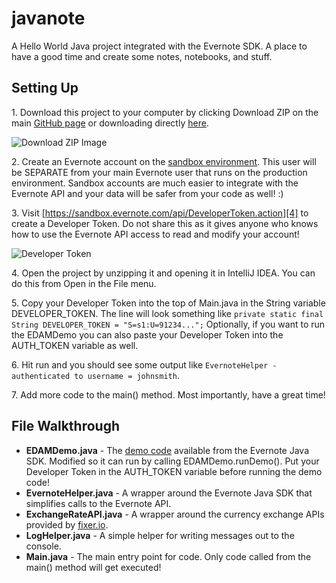 # javanote
A Hello World Java project integrated with the Evernote SDK. A place to have a good time and create some notes, notebooks, and stuff.

## Setting Up

1\. Download this project to your computer by clicking Download ZIP on the main [GitHub page][1] or downloading directly [here][2].

![Download ZIP Image](http://imgur.com/fxven7C.png)

2\. Create an Evernote account on the [sandbox environment][3]. This user will be SEPARATE from your main Evernote user that runs on the production environment. Sandbox accounts are much easier to integrate with the Evernote API and your data will be safer from your code as well! :) 

3\. Visit [https://sandbox.evernote.com/api/DeveloperToken.action][4] to create a Developer Token. Do not share this as it gives anyone who knows how to use the Evernote API access to read and modify your account! 

![Developer Token](http://imgur.com/ItF2cAv.png)

4\. Open the project by unzipping it and opening it in IntelliJ IDEA. You can do this from Open in the File menu. 

5\. Copy your Developer Token into the top of Main.java in the String variable DEVELOPER_TOKEN. The line will look something like ``private static final String DEVELOPER_TOKEN = "S=s1:U=91234...";`` Optionally, if you want to run the EDAMDemo you can also paste your Developer Token into the AUTH_TOKEN variable as well.

6\. Hit run and you should see some output like ``EvernoteHelper - authenticated to username = johnsmith``. 

7\. Add more code to the main() method. Most importantly, have a great time!

## File Walkthrough

* **EDAMDemo.java** - The [demo code][5] available from the Evernote Java SDK. Modified so it can run by calling EDAMDemo.runDemo(). Put your Developer Token in the AUTH_TOKEN variable before running the demo code!
* **EvernoteHelper.java** - A wrapper around the Evernote Java SDK that simplifies calls to the Evernote API.
* **ExchangeRateAPI.java** - A wrapper around the currency exchange APIs provided by [fixer.io][6].
* **LogHelper.java** - A simple helper for writing messages out to the console.
* **Main.java** - The main entry point for code. Only code called from the main() method will get executed!

[1]: https://github.com/markcerqueira/javanote
[2]: https://github.com/markcerqueira/javanote/archive/master.zip
[3]: https://sandbox.evernote.com
[4]: https://sandbox.evernote.com/api/DeveloperToken.action
[5]: https://github.com/evernote/evernote-sdk-java/blob/master/sample/client/EDAMDemo.java
[6]: http://fixer.io/
